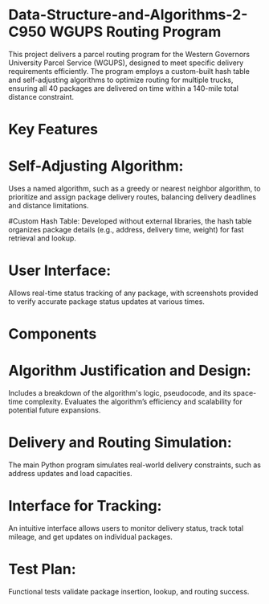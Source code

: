 # Data-Structure-and-Algorithms-2-C950 WGUPS Routing Program
This project delivers a parcel routing program for the Western Governors University Parcel Service (WGUPS), designed to meet specific delivery requirements efficiently. The program employs a custom-built hash table and self-adjusting algorithms to optimize routing for multiple trucks, ensuring all 40 packages are delivered on time within a 140-mile total distance constraint.

# Key Features
# Self-Adjusting Algorithm:
Uses a named algorithm, such as a greedy or nearest neighbor algorithm, to prioritize and assign package delivery routes, balancing delivery deadlines and distance limitations.

#Custom Hash Table:
Developed without external libraries, the hash table organizes package details (e.g., address, delivery time, weight) for fast retrieval and lookup.
# User Interface:
Allows real-time status tracking of any package, with screenshots provided to verify accurate package status updates at various times.
# Components
# Algorithm Justification and Design:
Includes a breakdown of the algorithm's logic, pseudocode, and its space-time complexity. Evaluates the algorithm’s efficiency and scalability for potential future expansions.
# Delivery and Routing Simulation: 
The main Python program simulates real-world delivery constraints, such as address updates and load capacities.
# Interface for Tracking: 
An intuitive interface allows users to monitor delivery status, track total mileage, and get updates on individual packages.
# Test Plan: 
Functional tests validate package insertion, lookup, and routing success.
